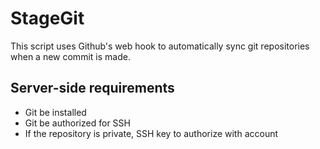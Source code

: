 StageGit
========

This script uses Github's web hook to automatically sync git repositories when a new commit is made.

## Server-side requirements

* Git be installed
* Git be authorized for SSH
* If the repository is private, SSH key to authorize with account
